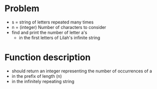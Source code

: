 # Problem
* s = string of letters repeated many times
* n = (integer) Number of characters to consider
* find and print the number of letter a's 
  * in the first letters of Lilah's infinite string

# Function description
* should return an integer representing the number of occurrences of a 
* in the prefix of length (n)
* in the infinitely repeating string

